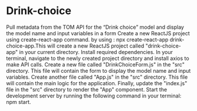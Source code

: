 # Drink-choice
Pull metadata from the TOM API for the “Drink choice” model and display the model name and input variables in a form
Create a new ReactJS project using create-react-app command. by using : npx create-react-app drink-choice-app.This will create a new ReactJS project called "drink-choice-app" in your current directory.
Install required dependencies. In your terminal, navigate to the newly created project directory and install axios to make API calls.
Create a new file called "DrinkChoiceForm.js" in the "src" directory. This file will contain the form to display the model name and input variables.
Create another file called "App.js" in the "src" directory. This file will contain the main logic for the application.
Finally, update the "index.js" file in the "src" directory to render the "App" component. Start the development server by running the following command in your terminal: npm start.